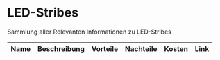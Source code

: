 # LED-Stribes
Sammlung aller Relevanten Informationen zu LED-Stribes

| Name | Beschreibung | Vorteile | Nachteile | Kosten | Link | 
| :--: | :----------: | :------: | :-------: | :----: | :--: |